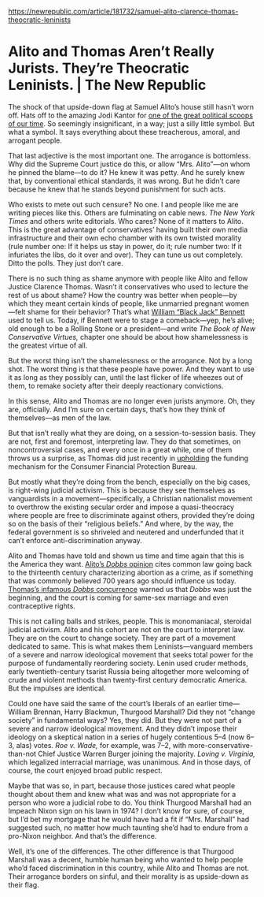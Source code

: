 https://newrepublic.com/article/181732/samuel-alito-clarence-thomas-theocratic-leninists

# Alito and Thomas Aren’t Really Jurists. They’re Theocratic Leninists.  | The New Republic
The shock of that upside-down flag at Samuel Alito’s house still hasn’t worn off. Hats off to the amazing Jodi Kantor for [one of the great political scoops of our time](https://www.nytimes.com/2024/05/16/us/justice-alito-upside-down-flag.html). So seemingly insignificant, in a way; just a silly little symbol. But what a symbol. It says everything about these treacherous, amoral, and arrogant people.

That last adjective is the most important one. The arrogance is bottomless. Why did the Supreme Court justice do this, or allow “Mrs. Alito”—on whom he pinned the blame—to do it? He knew it was petty. And he surely knew that, by conventional ethical standards, it was wrong. But he didn’t care because he knew that he stands beyond punishment for such acts.

Who exists to mete out such censure? No one. I and people like me are writing pieces like this. Others are fulminating on cable news. _The New York Times_ and others write editorials. Who cares? None of it matters to Alito. This is the great advantage of conservatives’ having built their own media infrastructure and their own echo chamber with its own twisted morality (rule number one: If it helps us stay in power, do it; rule number two: If it infuriates the libs, do it over and over). They can tune us out completely. Ditto the polls. They just don’t care.

There is no such thing as shame anymore with people like Alito and fellow Justice Clarence Thomas. Wasn’t it conservatives who used to lecture the rest of us about shame? How the country was better when people—by which they meant certain kinds of people, like unmarried pregnant women—felt shame for their behavior? That’s what [William “Black Jack” Bennett](https://www.nytimes.com/2003/05/03/us/relentless-moral-crusader-is-relentless-gambler-too.html) used to tell us. Today, if Bennett were to stage a comeback—yep, he’s alive; old enough to be a Rolling Stone or a president—and write _The Book of New Conservative Virtues,_ chapter one should be about how shamelessness is the greatest virtue of all.

But the worst thing isn’t the shamelessness or the arrogance. Not by a long shot. The worst thing is that these people have power. And they want to use it as long as they possibly can, until the last flicker of life wheezes out of them, to remake society after their deeply reactionary convictions.

In this sense, Alito and Thomas are no longer even jurists anymore. Oh, they are, officially. And I’m sure on certain days, that’s how they think of themselves—as men of the law.

But that isn’t really what they are doing, on a session-to-session basis. They are not, first and foremost, interpreting law. They do that sometimes, on noncontroversial cases, and every once in a great while, one of them throws us a surprise, as Thomas did just recently in [upholding](https://www.scotusblog.com/2024/05/supreme-court-lets-cfpb-funding-stand/) the funding mechanism for the Consumer Financial Protection Bureau.

But mostly what they’re doing from the bench, especially on the big cases, is right-wing judicial activism. This is because they see themselves as vanguardists in a movement—specifically, a Christian nationalist movement to overthrow the existing secular order and impose a quasi-theocracy where people are free to discriminate against others, provided they’re doing so on the basis of their “religious beliefs.” And where, by the way, the federal government is so shriveled and neutered and underfunded that it can’t enforce anti-discrimination anyway.

Alito and Thomas have told and shown us time and time again that this is the America they want. [Alito’s _Dobbs_ opinion](https://www.nytimes.com/interactive/2022/06/24/us/politics/supreme-court-dobbs-jackson-analysis-roe-wade.html) cites common law going back to the thirteenth century characterizing abortion as a crime, as if something that was commonly believed 700 years ago should influence us today. [Thomas’s infamous _Dobbs_ concurrence](https://www.vox.com/2022/6/24/23181723/roe-v-wade-dobbs-clarence-thomas-concurrence) warned us that _Dobbs_ was just the beginning, and the court is coming for same-sex marriage and even contraceptive rights.

This is not calling balls and strikes, people. This is monomaniacal, steroidal judicial activism. Alito and his cohort are not on the court to interpret law. They are on the court to change society. They are part of a movement dedicated to same. This is what makes them Leninists—vanguard members of a severe and narrow ideological movement that seeks total power for the purpose of fundamentally reordering society. Lenin used cruder methods, early twentieth-century tsarist Russia being altogether more welcoming of crude and violent methods than twenty-first century democratic America. But the impulses are identical.

Could one have said the same of the court’s liberals of an earlier time—William Brennan, Harry Blackmun, Thurgood Marshall? Did they not “change society” in fundamental ways? Yes, they did. But they were not part of a severe and narrow ideological movement. And they didn’t impose their ideology on a skeptical nation in a series of hugely contentious 5–4 (now 6–3, alas) votes. _Roe v. Wade,_ for example, was 7–2, with more-conservative-than-not Chief Justice Warren Burger joining the majority. _Loving v. Virginia,_ which legalized interracial marriage, was unanimous. And in those days, of course, the court enjoyed broad public respect.

Maybe that was so, in part, because those justices cared what people thought about them and knew what was and was not appropriate for a person who wore a judicial robe to do. You think Thurgood Marshall had an Impeach Nixon sign on his lawn in 1974? I don’t know for sure, of course, but I’d bet my mortgage that he would have had a fit if “Mrs. Marshall” had suggested such, no matter how much taunting she’d had to endure from a pro-Nixon neighbor. And that’s the difference.

Well, it’s one of the differences. The other difference is that Thurgood Marshall was a decent, humble human being who wanted to help people who’d faced discrimination in this country, while Alito and Thomas are not. Their arrogance borders on sinful, and their morality is as upside-down as their flag.
